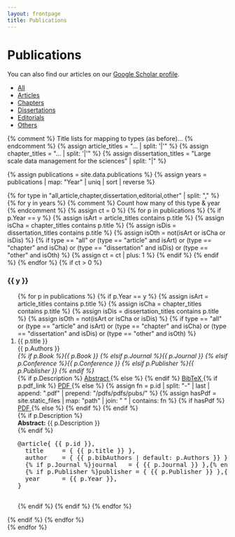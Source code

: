 ```yaml
---
layout: frontpage
title: Publications
---
```


<link rel="stylesheet"
      href="https://cdnjs.cloudflare.com/ajax/libs/font-awesome/6.5.1/css/all.min.css">
<link rel="stylesheet" href="{{ ASSET_PATH }}/css/publications.css">

# Publications

<p>
  You can also find our articles on our
  <a href="https://scholar.google.com/citations?hl=en&user=ZvYwdsUAAAAJ"
     target="_blank">Google Scholar profile</a>.
</p>

<div class="navbar">
  <div class="navbar-inner">
    <ul id="pub-tabs" class="nav nav-tabs">
      <li id="tab-all" class="active">
        <a href="javascript:showPubType('all')">All</a>
      </li>
      <li id="tab-article">
        <a href="javascript:showPubType('article')">Articles</a>
      </li>
      <li id="tab-chapter">
        <a href="javascript:showPubType('chapter')">Chapters</a>
      </li>
      <li id="tab-dissertation">
        <a href="javascript:showPubType('dissertation')">Dissertations</a>
      </li>
      <li id="tab-editorial">
        <a href="javascript:showPubType('editorial')">Editorials</a>
      </li>
      <li id="tab-other">
        <a href="javascript:showPubType('other')">Others</a>
      </li>
    </ul>
  </div>
</div>

{% comment %}
  Title lists for mapping to types (as before)…
{% endcomment %}
{% assign article_titles = "… | split: '|'" %}
{% assign chapter_titles = "… | split: '|'" %}
{% assign dissertation_titles = "Large scale data management for the sciences" | split: "|" %}

{% assign publications = site.data.publications %}
{% assign years = publications | map: "Year" | uniq | sort | reverse %}

<div id="pub-lists">
  {% for type in "all,article,chapter,dissertation,editorial,other" | split: "," %}
    <div id="pub-{{ type }}" class="pub-type{% if type == "all" %} active{% endif %}">
      {% for y in years %}
        {% comment %} Count how many of this type & year {% endcomment %}
        {% assign ct = 0 %}
        {% for p in publications %}
          {% if p.Year == y %}
            {% assign isArt = article_titles contains p.title %}
            {% assign isCha = chapter_titles contains p.title %}
            {% assign isDis = dissertation_titles contains p.title %}
            {% assign isOth = not(isArt or isCha or isDis) %}
            {% if type == "all" 
                  or (type == "article" and isArt)
                  or (type == "chapter" and isCha)
                  or (type == "dissertation" and isDis)
                  or (type == "other" and isOth)
               %}
              {% assign ct = ct | plus: 1 %}
            {% endif %}
          {% endif %}
        {% endfor %}
        {% if ct > 0 %}
          <h3 class="pubyear">{{ y }}</h3>
          <ol>
            {% for p in publications %}
              {% if p.Year == y %}
                {% assign isArt = article_titles contains p.title %}
                {% assign isCha = chapter_titles contains p.title %}
                {% assign isDis = dissertation_titles contains p.title %}
                {% assign isOth = not(isArt or isCha or isDis) %}
                {% if type == "all" 
                      or (type == "article" and isArt)
                      or (type == "chapter" and isCha)
                      or (type == "dissertation" and isDis)
                      or (type == "other" and isOth)
                   %}
                  <li class="pub-entry">
                    <span class="pub-title">{{ p.title }}</span><br>
                    <span class="pub-authors">{{ p.Authors }}</span><br>
                    <em>
                      {% if p.Book %}{{ p.Book }}
                      {% elsif p.Journal %}{{ p.Journal }}
                      {% elsif p.Conference %}{{ p.Conference }}
                      {% elsif p.Publisher %}{{ p.Publisher }}
                      {% endif %}
                    </em>
                    <div class="pub-icons">
                      {% if p.Description %}
                        <a href="javascript:void(0);"
                           onclick="toggleSection('abs-{{ p.id }}')"
                           class="pub-action">
                          <i class="fas fa-file-alt"></i> Abstract
                        </a>
                      {% else %}
                        <i class="fas fa-file-alt disabled"></i>
                      {% endif %}
                      <a href="javascript:void(0);"
                         onclick="toggleSection('bib-{{ p.id }}')"
                         class="pub-action">
                        <i class="fas fa-code"></i> BibTeX
                      </a>
                      {% if p.pdf_link %}
                        <a href="{{ p.pdf_link }}"
                           target="_blank"
                           class="pub-action">
                          <i class="fas fa-file-pdf"></i> PDF
                        </a>
                      {% else %}
                        {% assign fn = p.id | split: "-" | last | append: ".pdf" | prepend: "/pdfs/pdfs/pubs/" %}
                        {% assign hasPdf = site.static_files | map: "path" | join: " " | contains: fn %}
                        {% if hasPdf %}
                          <a href="{{ fn }}"
                             target="_blank"
                             class="pub-action">
                            <i class="fas fa-file-pdf"></i> PDF
                          </a>
                        {% else %}
                          <i class="fas fa-file-pdf disabled"></i>
                        {% endif %}
                      {% endif %}
                    </div>
                    {% if p.Description %}
                      <div id="abs-{{ p.id }}" class="pub-abstract">
                        <strong>Abstract:</strong> {{ p.Description }}
                      </div>
                    {% endif %}
                    <pre id="bib-{{ p.id }}" class="pub-bibtex">
@article{ {{ p.id }},
  title     = { {{ p.title }} },
  author    = { {{ p.bibAuthors | default: p.Authors }} },
  {% if p.Journal %}journal   = { {{ p.Journal }} },{% endif %}
  {% if p.Publisher %}publisher = { {{ p.Publisher }} },{% endif %}
  year      = {{ p.Year }},
}
                    </pre>
                  </li>
                {% endif %}
              {% endif %}
            {% endfor %}
          </ol>
        {% endif %}
      {% endfor %}
    </div>
  {% endfor %}
</div>

<script>
  // Ensure "All" is active on page load
  document.addEventListener("DOMContentLoaded", () => showPubType('all'));

  function showPubType(type) {
    document.querySelectorAll('.pub-type').forEach(div => {
      // if 'all', show every block, else only matching block
      if (type === 'all') div.classList.add('active');
      else div.id === 'pub-' + type
           ? div.classList.add('active')
           : div.classList.remove('active');
    });
    document.querySelectorAll('#pub-tabs li').forEach(li => {
      li.id === 'tab-' + type
        ? li.classList.add('active')
        : li.classList.remove('active');
    });
  }

  function toggleSection(id) {
    const el = document.getElementById(id);
    if (el) el.classList.toggle('show');
  }
</script>
